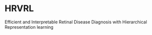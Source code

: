 # HRVRL
Efficient and Interpretable Retinal Disease Diagnosis with Hierarchical Representation learning
